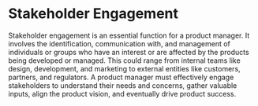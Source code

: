 # Stakeholder Engagement

Stakeholder engagement is an essential function for a product manager. It involves the identification, communication with, and management of individuals or groups who have an interest or are affected by the products being developed or managed. This could range from internal teams like design, development, and marketing to external entities like customers, partners, and regulators. A product manager must effectively engage stakeholders to understand their needs and concerns, gather valuable inputs, align the product vision, and eventually drive product success.